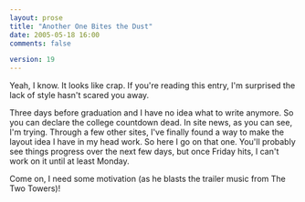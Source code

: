 ```yaml
---
layout: prose
title: "Another One Bites the Dust"
date: 2005-05-18 16:00
comments: false

version: 19
---
```


Yeah, I know. It looks like crap. If you're reading this entry, I'm surprised the lack of style hasn't scared you away.

Three days before graduation and I have no idea what to write anymore. So you can declare the college countdown dead. In site news, as you can see, I'm trying. Through a few other sites, I've finally found a way to make the layout idea I have in my head work. So here I go on that one. You'll probably see things progress over the next few days, but once Friday hits, I can't work on it until at least Monday.

Come on, I need some motivation (as he blasts the trailer music from The Two Towers)!
